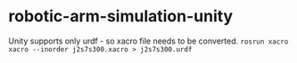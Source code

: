 # robotic-arm-simulation-unity

Unity supports only urdf - so xacro file needs to be converted.
`rosrun xacro xacro --inorder j2s7s300.xacro > j2s7s300.urdf`
